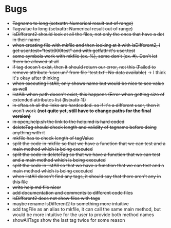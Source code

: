 # Bugs

* ~~Tagname to long (setxattr: Numerical result out of range)~~
* ~~Tagvalue to long (setxattr: Numerical result out of range)~~
* ~~lsDifferent2 should look at all the files, not only the ones that have a dot in their name~~
* ~~when creating file with mkfile and then looking at it with lsDifferent2, i get user.test="test\000test"
and with getfattr it's user.test~~
* ~~some symbols work with mkfile (ex. %), some don't (ex. #). Don't let them be allowed at all~~
* ~~if tag doesn't exist, then it should return our error, not this (Failed to remove attribute 'user.uni' 
from file 'test.txt': No data available)~~ -> I think it's okay after thinking
* ~~when executing listAll, only shows name but would be nice to see value as well~~
* ~~listAll: when path doesn't exist, this happens (Error when getting size of extended attributes list (listxattr 1))~~
* ~~in eftas.sh all the links are hardcoded. so if it's a different user, then it won't work~~ 
**~~(not quite yet, still have to change paths for the final version)~~**
* ~~in open_help.sh the link to the help.md is hard coded~~
* ~~deleteTag should check length and validity of tagname before doing anything with it~~
* ~~mkfile has to check length of tagValue~~
* ~~split the code in mkfile so that we have a function that we can test and a main method which is being executed~~
* ~~split the code in deleteTag so that we have a function that we can test and a main method which is being executed~~
* ~~split the code in listAll so that we have a function that we can test and a main method which is being executed~~
* ~~when listAll doesn't find any tags, it should say that there aren't any in this file~~
* ~~write help.md file nicer~~
* ~~add documentation and comments to different code files~~
* ~~lsDifferent2 does not show files with tags~~
* ~~maybe rename lsDifferent2 to something more intuitive~~
* add tagFile as an alias to mkfile, it can call the same main method, but would be more intuitive for the user to provide both method names
* showAllTags show the last tag twice for some reason
